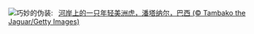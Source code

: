 ![](https://www.bing.com/th?id=OHR.YoungJaguar_ZH-CN2249923627_UHD.jpg&w=1000)巧妙的伪装:&nbsp;&ensp;[河岸上的一只年轻美洲虎，潘塔纳尔，巴西 (© Tambako the Jaguar/Getty Images)](https://www.bing.com/th?id=OHR.YoungJaguar_ZH-CN2249923627_UHD.jpg)
<br><br/>
